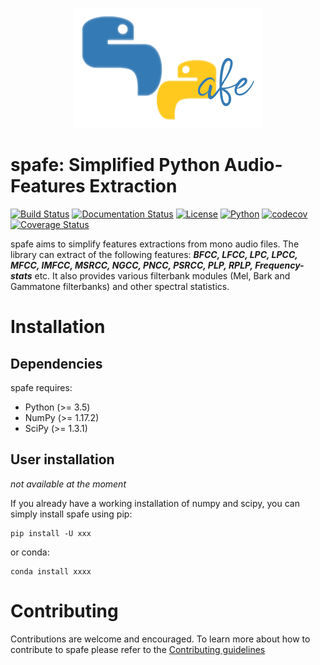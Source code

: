 <p align="center">
<img src="logo.jpg">
</p>

# spafe: Simplified Python Audio-Features Extraction
[![Build Status](https://travis-ci.org/SuperKogito/spafe.svg?branch=master)](https://travis-ci.org/SuperKogito/spafe)
[![Documentation Status](https://readthedocs.org/projects/spafe/badge/?version=latest)](https://spafe.readthedocs.io/en/latest/?badge=latest)
[![License](https://img.shields.io/badge/license-BSD%203--Clause%20License%20(Revised)%20-blue)](https://github.com/SuperKogito/spafe/blob/master/LICENSE)
[![Python](https://img.shields.io/badge/python-3.5%20%7C%203.6%20%7C%203.7-blue)](https://www.python.org/doc/versions/)
[![codecov](https://codecov.io/gh/SuperKogito/spafe/branch/master/graph/badge.svg)](https://codecov.io/gh/SuperKogito/spafe)
[![Coverage Status](https://coveralls.io/repos/github/SuperKogito/spafe/badge.svg?branch=master)](https://coveralls.io/github/SuperKogito/spafe?branch=master)

spafe aims to simplify features extractions from mono audio files. The library can extract of the following features: ***BFCC, LFCC, LPC, LPCC, MFCC, IMFCC, MSRCC, NGCC, PNCC, PSRCC, PLP, RPLP, Frequency-stats*** etc.
It also provides various filterbank modules (Mel, Bark and Gammatone filterbanks) and other spectral statistics.


# Installation
## Dependencies
spafe requires:

- Python (>= 3.5)
- NumPy (>= 1.17.2)
- SciPy (>= 1.3.1)

## User installation
*not available at the moment*

If you already have a working installation of numpy and scipy, you can simply install spafe using pip:

    pip install -U xxx
    
or conda:

    conda install xxxx


# Contributing
Contributions are welcome and encouraged. To learn more about how to contribute to spafe please refer to the [Contributing guidelines](https://github.com/SuperKogito/spafe/blob/master/CONTRIBUTING.md)


